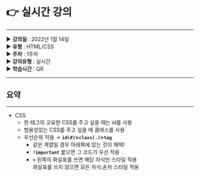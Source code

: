 # 👉 실시간 강의
---

▶ **강의일** : 2022년 1월 14일  
▶ **유형** : HTML/CSS  
▶ **주차** : 1주차  
▶ **강의유형** : 실시간  
▶ **학습시간** : QR    

---
## 요약
---

- CSS
    - 한 태그의 고유한 CSS를 주고 싶을 때는 id를 사용
    - 범용성있는 CSS를 주고 싶을 때 클래스를 사용
    - 우선순위 적용 → **`id(#)`>`class(.)`>`tag`**
        - 같은 계열일 경우 아래쪽에 있는 것이 채택!
        - **`!important`** 붙으면 그 코드가 우선 적용
        - **`>`** 왼쪽의 화살표를 쓰면 해당 자식만 스타일 적용  
          화살표를 쓰지 않으면  모든 자식.손자 스타일 적용